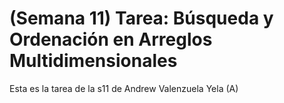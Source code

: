 # (Semana 11) Tarea: Búsqueda y Ordenación en Arreglos Multidimensionales
Esta es la tarea de la s11 de Andrew Valenzuela Yela (A)
